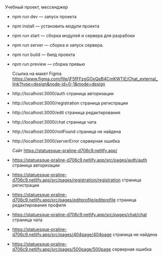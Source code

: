 Учебный проект, мессенджер

- npm run dev — запуск проекта
- npm install — установить модули проекта
- npm run start — сборка модулей и сервера для разрабоки
- npm run server — сборка и запуск сервера.
- npm run build — билд проекта
- npm run preview — сборка превью

  Ссылка на макет  Figma https://www.figma.com/file/jF5fFFzgGOxQeB4CmKWTiE/Chat_external_link?type=design&node-id=0-1&mode=design

- http://localhost:3000/auth страница авторизации
- http://localhost:3000/registration страница регистрации
- http://localhost:3000/edit страница редактирования
- http://localhost:3000/chat страница чата
- http://localhost:3000/notFound страница не найдена
- http://localhost:3000/serverError   серверная ошибка

  Сайт https://statuesque-praline-d706c9.netlify.app/

- https://statuesque-praline-d706c9.netlify.app/src/pages/auth/auth страница авторизации
- https://statuesque-praline-d706c9.netlify.app/src/pages/registration/registration страница регистрации
- https://statuesque-praline-d706c9.netlify.app/src/pages/editprofile/editprofile страница редактирования профиля
- https://statuesque-praline-d706c9.netlify.app/src/pages/chat/chat страница чата
- https://statuesque-praline-d706c9.netlify.app/src/pages/404page/404page страница не найдена
- https://statuesque-praline-d706c9.netlify.app/src/pages/500page/500page серверная ошибка